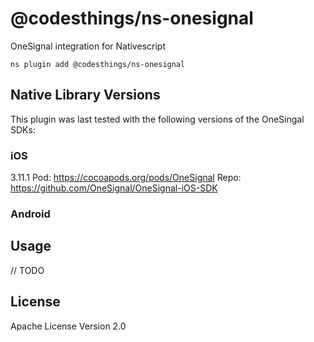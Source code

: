 # @codesthings/ns-onesignal

OneSignal integration for Nativescript

```shell
ns plugin add @codesthings/ns-onesignal
```

## Native Library Versions
This plugin was last tested with the following versions of the OneSingal SDKs:
### iOS
3.11.1
Pod: https://cocoapods.org/pods/OneSignal
Repo: https://github.com/OneSignal/OneSignal-iOS-SDK

### Android


## Usage

// TODO

## License

Apache License Version 2.0
